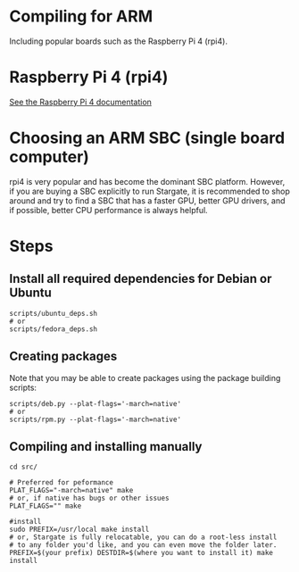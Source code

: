 # Compiling for ARM
Including popular boards such as the Raspberry Pi 4 (rpi4).

# Raspberry Pi 4 (rpi4)
[See the Raspberry Pi 4 documentation](./rpi4.md)

# Choosing an ARM SBC (single board computer)
rpi4 is very popular and has become the dominant SBC platform.  However, if you
are buying a SBC explicitly to run Stargate, it is recommended to shop around
and try to find a SBC that has a faster GPU, better GPU drivers, and if
possible, better CPU performance is always helpful.

# Steps
## Install all required dependencies for Debian or Ubuntu
```
scripts/ubuntu_deps.sh
# or
scripts/fedora_deps.sh
```
## Creating packages
Note that you may be able to create packages using the package building
scripts:
```
scripts/deb.py --plat-flags='-march=native'
# or
scripts/rpm.py --plat-flags='-march=native'
```

## Compiling and installing manually
```
cd src/

# Preferred for peformance
PLAT_FLAGS="-march=native" make
# or, if native has bugs or other issues
PLAT_FLAGS="" make

#install
sudo PREFIX=/usr/local make install
# or, Stargate is fully relocatable, you can do a root-less install
# to any folder you'd like, and you can even move the folder later.
PREFIX=$(your prefix) DESTDIR=$(where you want to install it) make install
```

